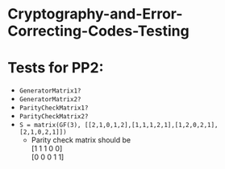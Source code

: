 # Cryptography-and-Error-Correcting-Codes-Testing    
# Tests for PP2:
- `GeneratorMatrix1?`  
- `GeneratorMatrix2?`  
- `ParityCheckMatrix1?`
- `ParityCheckMatrix2?`
- `S = matrix(GF(3), [[2,1,0,1,2],[1,1,1,2,1],[1,2,0,2,1],[2,1,0,2,1]])`  
  - Parity check matrix should be  	
[1 1 1 0 0]  
[0 0 0 1 1]
